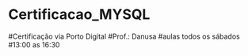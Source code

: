 Certificacao_MYSQL
==================


#Certificação via Porto Digital
#Prof.: Danusa
#aulas todos os sábados
#13:00 as 16:30

